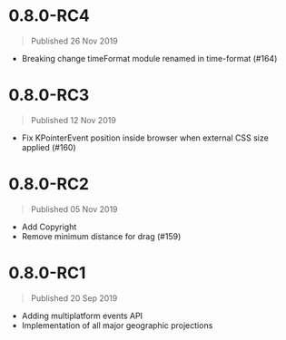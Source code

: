 

# 0.8.0-RC4
> Published 26 Nov 2019
* Breaking change timeFormat module renamed in time-format (#164)

# 0.8.0-RC3
> Published 12 Nov 2019
* Fix KPointerEvent position inside browser when external CSS size applied (#160)


# 0.8.0-RC2
> Published 05 Nov 2019

* Add Copyright 
* Remove minimum distance for drag (#159)

# 0.8.0-RC1
> Published 20 Sep 2019

* Adding multiplatform events API
* Implementation of all major geographic projections